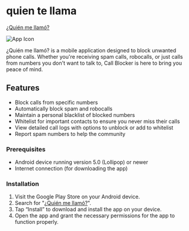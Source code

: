 # quien te llama
[¿Quién me llamó?](https://quien-llamo.es)

![App Icon](https://quien-llamo.es/gfx/logo-quien-llamo.png)

¿Quién me llamó? is a mobile application designed to block unwanted phone calls. Whether you're receiving spam calls, robocalls, or just calls from numbers you don't want to talk to, Call Blocker is here to bring you peace of mind.

## Features
- Block calls from specific numbers
- Automatically block spam and robocalls
- Maintain a personal blacklist of blocked numbers
- Whitelist for important contacts to ensure you never miss their calls
- View detailed call logs with options to unblock or add to whitelist
- Report spam numbers to help the community

### Prerequisites

- Android device running version 5.0 (Lollipop) or newer
- Internet connection (for downloading the app)

### Installation

1. Visit the Google Play Store on your Android device.
2. Search for "[¿Quién me llamó?](https://quien-llamo.es)".
3. Tap “Install” to download and install the app on your device.
4. Open the app and grant the necessary permissions for the app to function properly.

